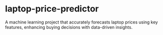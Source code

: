 # laptop-price-predictor
 A machine learning project that accurately forecasts laptop prices using key features, enhancing buying decisions with data-driven insights.
